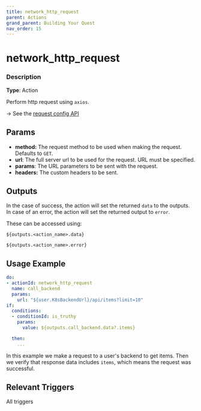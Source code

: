 ```yaml
---
title: network_http_request
parent: Actions
grand_parent: Building Your Quest
nav_order: 15
---
```


# network_http_request

### Description

**Type**: Action

Perform http request using `axios`. 

→ See the [request config API]

## Params

- **method:** The request method to be used when making the request. Defaults to `GET`.
- **url**: The full server url to be used for the request. URL must be specified.
- **params**: The URL parameters to be sent with the request.
- **headers:** The custom headers to be sent.

## Outputs

In the case of success, the action will set the returned `data` to the outputs. In case of an error, the action will set the returned output to `error`.

These can be accessed using:

`${outputs.<action_name>.data}`

`${outputs.<action_name>.error}`

## Usage Example

```yaml
do:
- actionId: network_http_request
  name: call_backend
  params:
    url: "${user.K8sBackendUrl}/api/items?limit=10"
if:
  conditions:
  - conditionId: is_truthy
    params:
      value: ${outputs.call_backend.data?.items}

  then:
    ...
```

In this example we make a request to a user's backend to get items. Then we verify that response data includes `items`, which means the request was successful.

## Relevant Triggers

All triggers

[request config API]: https://axios-http.com/docs/req_config
